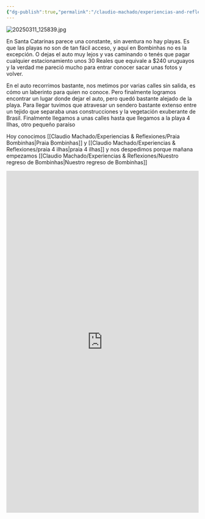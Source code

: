 ```yaml
---
{"dg-publish":true,"permalink":"/claudio-machado/experiencias-and-reflexiones/praia-4-ilhas/","tags":["viajes","Brasil","automóvil","bombinhas","playa"]}
---
```


![20250311_125839.jpg](/img/user/07%20-%20Personal/Im%C3%A1genes/20250311_125839.jpg)  

En Santa Catarinas parece una constante, sin  aventura no hay playas.
Es que las playas no son de tan fácil acceso, y aquí en Bombinhas no es la excepción. O dejas el auto muy lejos y vas caminando o tenés que pagar cualquier estacionamiento unos 30 Reales que equivale a $240 uruguayos y la verdad me pareció mucho para entrar conocer sacar unas fotos y volver.

En el auto recorrimos bastante, nos metimos por varias calles sin salida, es cómo un laberinto para quien no conoce. Pero finalmente logramos encontrar un lugar donde dejar el auto, pero quedó bastante alejado de la playa. Para llegar tuvimos que atravesar un sendero bastante extenso entre un tejido que separaba unas construcciones y la vegetación exuberante de Brasil. Finalmente llegamos a unas calles hasta que llegamos a la playa 4 Ilhas, otro pequeño paraíso 

Hoy conocimos [[Claudio Machado/Experiencias & Reflexiones/Praia Bombinhas\|Praia Bombinhas]] y [[Claudio Machado/Experiencias & Reflexiones/praia 4 ilhas\|praia 4 ilhas]] y nos despedimos porque mañana empezamos  [[Claudio Machado/Experiencias & Reflexiones/Nuestro regreso de Bombinhas\|Nuestro regreso de Bombinhas]]


<div style="position: relative; width: 100%; padding-bottom: 177.78%; height: 0; overflow: hidden;">
  <iframe 
    style="position: absolute; top: 0; left: 0; width: 100%; height: 100%;" 
    src="https://youtube.com/embed/B7gr2r7gbGA" 
    frameborder="0" allowfullscreen>
  </iframe>
</div>

